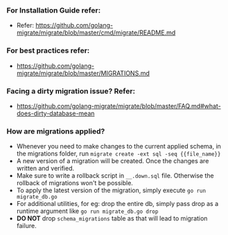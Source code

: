 ### For Installation Guide refer:
- Refer: https://github.com/golang-migrate/migrate/blob/master/cmd/migrate/README.md

### For best practices refer: 
- https://github.com/golang-migrate/migrate/blob/master/MIGRATIONS.md

### Facing a dirty migration issue? Refer: 
- https://github.com/golang-migrate/migrate/blob/master/FAQ.md#what-does-dirty-database-mean

### How are migrations applied? 

- Whenever you need to make changes to the current applied schema, in the migrations folder, run `migrate create -ext sql -seq {{file_name}}`
- A new version of a migration will be created. Once the changes are written and verified.
- Make sure to write a rollback script in `__.down.sql` file. Otherwise the rollback of migrations won't be possible.
- To apply the latest version of the migration, simply execute `go run migrate_db.go`
- For additional utilities, for eg: drop the entire db, simply pass drop as a runtime argument like `go run migrate_db.go drop`
- **DO NOT** drop `schema_migrations` table as that will lead to migration failure.